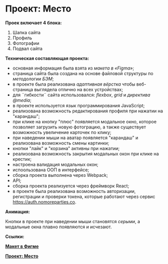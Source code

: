 # Проект: Место

**Проек включает 4 блока:**
1. Шапка сайта
2. Профиль
3. Фотографии
4. Подвал сайта

**Техническая составляющая проекта:**

* основная информация была взята из *макета в «Figma»*; 
* cтраница сайта была создана на основе файловой структуры по *методологии БЭМ*;
* в проекте была реализована *адаптивная вёрстка* чтобы веб-страница выглядела отлично на всех устройствах;
* для ¨гибкости¨ сайта использовался: *flexbox*, *grid* и *директива @media*;
* в проекте используется язык программирования JavaScript;
* реализована возможность редактирования профиля при нажатии на "карандаш";
* при клике на кнопку "плюс" появляется модальное окно, которое позволяет загрузить новую фотограцию, а также существует возможность увеличение карточек по клику;
* при наведении мыши на аватар появляется "карандаш" и реализована возможность смены картинки;
* кнопки "лайк" и "корзина" активны при нажатии;
* реализована возможность закрытия модальных окон при клике на крестик;
* настроена валидация модальных окон;
* испоользована ООП в интерфейсе;
* cборка проекта выполнена через Webpack;
* API;
* сборка проекта реализуется через фреймворк React;
* в проекте была реализована возможность авторизации, регистрации и проверки токена, которые работают через сервис https://auth.nomoreparties.co.

**Анимация:**

Кнопки в проекте при наведении мыши становятся *серыми*, а модальные окна плавно появляются и исчезают.


**Ссылки:**

 **[Макет в Фигме](https://www.figma.com/file/bjyvbKKJN2naO0ucURl2Z0/JavaScript.-Sprint-5?node-id=0%3A1)**

 **[Проект: Место](https://nadezdapl.github.io/react-mesto-auth/)**